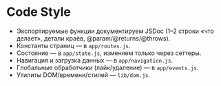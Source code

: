 # Code Style

- Экспортируемые функции документируем JSDoc (1–2 строки «что делает», детали краёв, @param/@returns/@throws).
- Константы страниц — в `app/routes.js`.
- Состояние — в `app/state.js`, изменяем только через сеттеры.
- Навигация и загрузка данных — в `app/navigation.js`.
- Глобальные обработчики (лайк/удаление) — в `app/events.js`.
- Утилиты DOM/времени/стилей — `lib/dom.js`.
